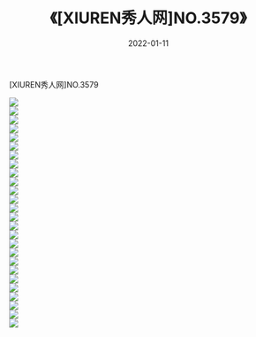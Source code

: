 ﻿---
layout: post
title:  《[XIUREN秀人网]NO.3579》
date:   2022-01-11
img: http://pic.660000.xyz/1:/秀人网/秀人网第04部分/[XIUREN秀人网]NO.3579/000.jpg
categories: [美女, 清纯, 唯美]
---

[XIUREN秀人网]NO.3579

 ![](http://pic.660000.xyz/1:/秀人网/秀人网第04部分/[XIUREN秀人网]NO.3579/001.jpg) <br>![](http://pic.660000.xyz/1:/秀人网/秀人网第04部分/[XIUREN秀人网]NO.3579/002.jpg) <br>![](http://pic.660000.xyz/1:/秀人网/秀人网第04部分/[XIUREN秀人网]NO.3579/003.jpg) <br>![](http://pic.660000.xyz/1:/秀人网/秀人网第04部分/[XIUREN秀人网]NO.3579/004.jpg) <br>![](http://pic.660000.xyz/1:/秀人网/秀人网第04部分/[XIUREN秀人网]NO.3579/005.jpg) <br>![](http://pic.660000.xyz/1:/秀人网/秀人网第04部分/[XIUREN秀人网]NO.3579/006.jpg) <br>![](http://pic.660000.xyz/1:/秀人网/秀人网第04部分/[XIUREN秀人网]NO.3579/007.jpg) <br>![](http://pic.660000.xyz/1:/秀人网/秀人网第04部分/[XIUREN秀人网]NO.3579/008.jpg) <br>![](http://pic.660000.xyz/1:/秀人网/秀人网第04部分/[XIUREN秀人网]NO.3579/009.jpg) <br>![](http://pic.660000.xyz/1:/秀人网/秀人网第04部分/[XIUREN秀人网]NO.3579/010.jpg) <br>![](http://pic.660000.xyz/1:/秀人网/秀人网第04部分/[XIUREN秀人网]NO.3579/011.jpg) <br>![](http://pic.660000.xyz/1:/秀人网/秀人网第04部分/[XIUREN秀人网]NO.3579/012.jpg) <br>![](http://pic.660000.xyz/1:/秀人网/秀人网第04部分/[XIUREN秀人网]NO.3579/013.jpg) <br>![](http://pic.660000.xyz/1:/秀人网/秀人网第04部分/[XIUREN秀人网]NO.3579/014.jpg) <br>![](http://pic.660000.xyz/1:/秀人网/秀人网第04部分/[XIUREN秀人网]NO.3579/015.jpg) <br>![](http://pic.660000.xyz/1:/秀人网/秀人网第04部分/[XIUREN秀人网]NO.3579/016.jpg) <br>![](http://pic.660000.xyz/1:/秀人网/秀人网第04部分/[XIUREN秀人网]NO.3579/017.jpg) <br>![](http://pic.660000.xyz/1:/秀人网/秀人网第04部分/[XIUREN秀人网]NO.3579/018.jpg) <br>![](http://pic.660000.xyz/1:/秀人网/秀人网第04部分/[XIUREN秀人网]NO.3579/019.jpg) <br>![](http://pic.660000.xyz/1:/秀人网/秀人网第04部分/[XIUREN秀人网]NO.3579/020.jpg) <br>![](http://pic.660000.xyz/1:/秀人网/秀人网第04部分/[XIUREN秀人网]NO.3579/021.jpg) <br>![](http://pic.660000.xyz/1:/秀人网/秀人网第04部分/[XIUREN秀人网]NO.3579/022.jpg) <br>![](http://pic.660000.xyz/1:/秀人网/秀人网第04部分/[XIUREN秀人网]NO.3579/023.jpg) <br>![](http://pic.660000.xyz/1:/秀人网/秀人网第04部分/[XIUREN秀人网]NO.3579/024.jpg) <br>![](http://pic.660000.xyz/1:/秀人网/秀人网第04部分/[XIUREN秀人网]NO.3579/025.jpg) <br>![](http://pic.660000.xyz/1:/秀人网/秀人网第04部分/[XIUREN秀人网]NO.3579/026.jpg) <br>
